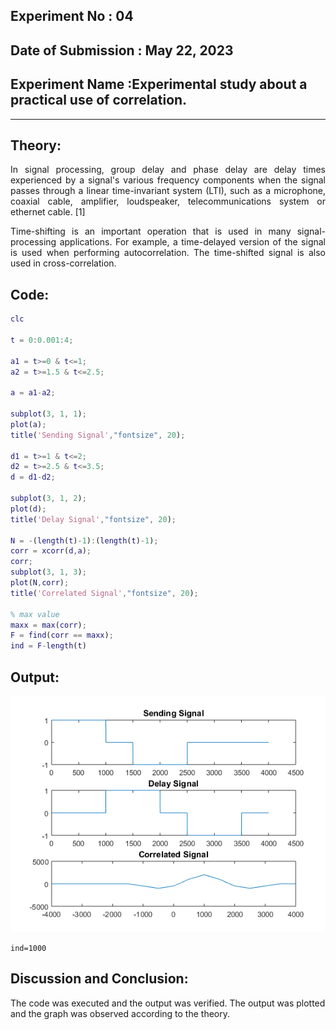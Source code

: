 ## Experiment No : 04

## Date of Submission : May 22, 2023

## Experiment Name :Experimental study about a practical use of correlation.

---

## Theory:

<p style="text-align: justify">
In signal processing, group delay and phase delay are delay times experienced by a signal's various frequency components when the signal passes through a linear time-invariant system (LTI), such as a microphone, coaxial cable, amplifier, loudspeaker, telecommunications system or ethernet cable. [1]
<p style="text-align: justify">
Time-shifting is an important operation that is used in many signal-processing applications. For example, a time-delayed version of the signal is used when performing autocorrelation. The time-shifted signal is also used in cross-correlation.
</p>

## Code:

```matlab
clc

t = 0:0.001:4;

a1 = t>=0 & t<=1;
a2 = t>=1.5 & t<=2.5;

a = a1-a2;

subplot(3, 1, 1);
plot(a);
title('Sending Signal',"fontsize", 20);

d1 = t>=1 & t<=2;
d2 = t>=2.5 & t<=3.5;
d = d1-d2;

subplot(3, 1, 2);
plot(d);
title('Delay Signal',"fontsize", 20);

N = -(length(t)-1):(length(t)-1);
corr = xcorr(d,a);
corr;
subplot(3, 1, 3);
plot(N,corr);
title('Correlated Signal',"fontsize", 20);

% max value
maxx = max(corr);
F = find(corr == maxx);
ind = F-length(t)
```

## Output:

![Output](Picture1.png)

```
ind=1000
```

## Discussion and Conclusion:

<p style="text-align: justify">

The code was executed and the output was verified. The output was plotted and the graph was observed according to the theory.

</p>




